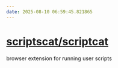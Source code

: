 ```yaml
---
date: 2025-08-10 06:59:45.821865
---
```


# [scriptscat/scriptcat](https://github.com/scriptscat/scriptcat)

browser extension for running user scripts